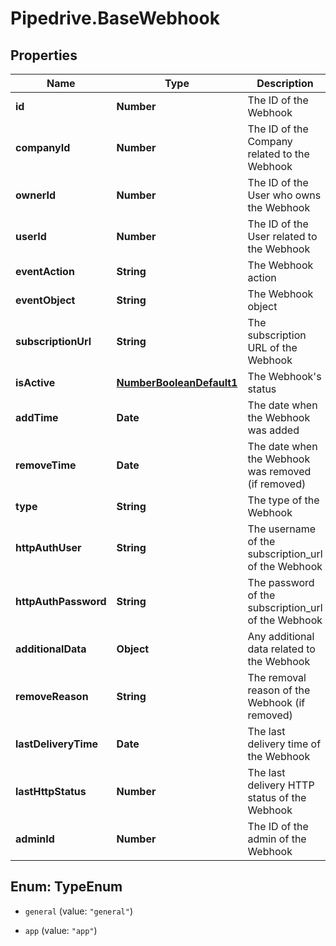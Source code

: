 # Pipedrive.BaseWebhook

## Properties

Name | Type | Description | Notes
------------ | ------------- | ------------- | -------------
**id** | **Number** | The ID of the Webhook | [optional] 
**companyId** | **Number** | The ID of the Company related to the Webhook | [optional] 
**ownerId** | **Number** | The ID of the User who owns the Webhook | [optional] 
**userId** | **Number** | The ID of the User related to the Webhook | [optional] 
**eventAction** | **String** | The Webhook action | [optional] 
**eventObject** | **String** | The Webhook object | [optional] 
**subscriptionUrl** | **String** | The subscription URL of the Webhook | [optional] 
**isActive** | [**NumberBooleanDefault1**](NumberBooleanDefault1.md) | The Webhook&#39;s status | [optional] 
**addTime** | **Date** | The date when the Webhook was added | [optional] 
**removeTime** | **Date** | The date when the Webhook was removed (if removed) | [optional] 
**type** | **String** | The type of the Webhook | [optional] 
**httpAuthUser** | **String** | The username of the subscription_url of the Webhook | [optional] 
**httpAuthPassword** | **String** | The password of the subscription_url of the Webhook | [optional] 
**additionalData** | **Object** | Any additional data related to the Webhook | [optional] 
**removeReason** | **String** | The removal reason of the Webhook (if removed) | [optional] 
**lastDeliveryTime** | **Date** | The last delivery time of the Webhook | [optional] 
**lastHttpStatus** | **Number** | The last delivery HTTP status of the Webhook | [optional] 
**adminId** | **Number** | The ID of the admin of the Webhook | [optional] 



## Enum: TypeEnum


* `general` (value: `"general"`)

* `app` (value: `"app"`)




